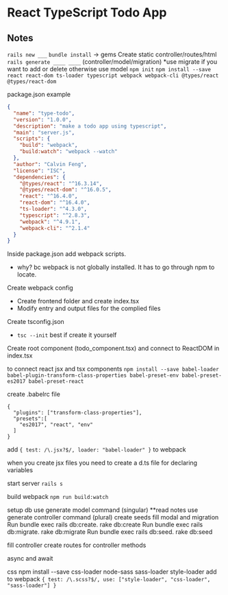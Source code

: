# React TypeScript Todo App
## Notes
`rails new ___`
`bundle install` -> gems
Create static controller/routes/html
`rails generate ____ ____` (controller/model/migration) *use migrate if you want to add or delete otherwise use model
`npm init`
`npm install --save react react-dom ts-loader typescript webpack webpack-cli @types/react @types/react-dom`

package.json example
``` json
{
  "name": "type-todo",
  "version": "1.0.0",
  "description": "make a todo app using typescript",
  "main": "server.js",
  "scripts": {
    "build": "webpack",
    "build:watch": "webpack --watch"
  },
  "author": "Calvin Feng",
  "license": "ISC",
  "dependencies": {
    "@types/react": "^16.3.14",
    "@types/react-dom": "^16.0.5",
    "react": "^16.4.0",
    "react-dom": "^16.4.0",
    "ts-loader": "^4.3.0",
    "typescript": "^2.8.3",
    "webpack": "^4.9.1",
    "webpack-cli": "^2.1.4"
  }
}
```

Inside package.json add webpack scripts.
- why? bc webpack is not globally installed. It has to go through npm to locate.

Create webpack config
- Create frontend folder and create index.tsx
- Modify entry and output files for the complied files

Create tsconfig.json
- `tsc --init` best if create it yourself

Create root component (todo_component.tsx) and connect to ReactDOM in index.tsx

to connect react jsx and tsx components
`npm install --save babel-loader babel-plugin-transform-class-properties babel-preset-env babel-preset-es2017 babel-preset-react`

create .babelrc file
```
{
  "plugins": ["transform-class-properties"],
  "presets":[
    "es2017", "react", "env"
  ]
}
```

add `{ test: /\.jsx?$/, loader: "babel-loader" }` to webpack

when you create jsx files you need to create a d.ts file for declaring variables

start server
`rails s`

build webpack
`npm run build:watch`

setup db
use generate model command (singular) **read notes
use generate controller command (plural)
create seeds
fill modal and migration
Run bundle exec rails db:create. rake db:create
Run bundle exec rails db:migrate. rake db:migrate
Run bundle exec rails db:seed. rake db:seed

fill controller
create routes for controller methods

async and await

css
npm install --save css-loader node-sass sass-loader style-loader
add to webpack `{ test: /\.scss?$/, use: ["style-loader", "css-loader", "sass-loader"] }`
